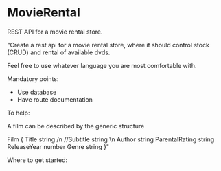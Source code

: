 # MovieRental
REST API for a movie rental store.


"Create a rest api for a movie rental store, where it should control stock (CRUD) and rental of available dvds.

Feel free to use whatever language you are most comfortable with.

Mandatory points:
- Use database
- Have route documentation

To help:

A film can be described by the generic structure

Film {
  Title string /n
  //Subtitle string \n
  Author string
  ParentalRating string
  ReleaseYear number
  Genre string
}"

Where to get started:
